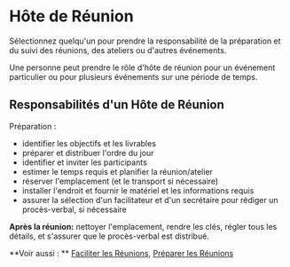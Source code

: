 # Hôte de Réunion

<summary>
Sélectionnez quelqu'un pour prendre la responsabilité de la préparation et du suivi des réunions, des ateliers ou d'autres événements.
</summary>

Une personne peut prendre le rôle d'hôte de réunion pour un événement particulier ou pour plusieurs événements sur une période de temps.

## Responsabilités d'un Hôte de Réunion

Préparation :

- identifier les objectifs et les livrables
- préparer et distribuer l'ordre du jour
- identifier et inviter les participants
- estimer le temps requis et planifier la réunion/atelier
- réserver l'emplacement (et le transport si nécessaire)
- installer l'endroit et fournir le matériel et les informations requis
- assurer la sélection d'un facilitateur et d'un secrétaire pour rédiger un procès-verbal, si nécessaire

**Après la réunion:** nettoyer l'emplacement, rendre les clés, régler tous les détails, et s'assurer que le procès-verbal est distribué.

**Voir aussi : ** [Faciliter les Réunions](section:facilitate-meetings), [Préparer les Réunions](section:prepare-for-meetings)